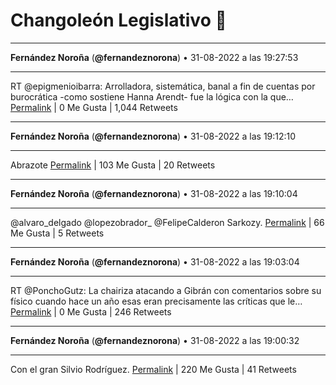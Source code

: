 # Changoleón Legislativo 🙈
*****
**Fernández Noroña** (**@fernandeznorona**) • 31-08-2022 a las 19:27:53
*****
RT @epigmenioibarra: Arrolladora, sistemática, banal a fin de cuentas por burocrática -como sostiene Hanna Arendt- fue la lógica con la que…
[Permalink](https://twitter.com/fernandeznorona/status/1565179609326444545) | 0 Me Gusta | 1,044 Retweets
*****
**Fernández Noroña** (**@fernandeznorona**) • 31-08-2022 a las 19:12:10
*****
Abrazote
[Permalink](https://twitter.com/fernandeznorona/status/1565175654114627585) | 103 Me Gusta | 20 Retweets
*****
**Fernández Noroña** (**@fernandeznorona**) • 31-08-2022 a las 19:10:04
*****
@alvaro_delgado @lopezobrador_ @FelipeCalderon Sarkozy.
[Permalink](https://twitter.com/fernandeznorona/status/1565175127536451584) | 66 Me Gusta | 5 Retweets
*****
**Fernández Noroña** (**@fernandeznorona**) • 31-08-2022 a las 19:03:04
*****
RT @PonchoGutz: La chairiza atacando a Gibrán con comentarios sobre su físico cuando hace un año esas eran precisamente las críticas que le…
[Permalink](https://twitter.com/fernandeznorona/status/1565173364947226624) | 0 Me Gusta | 246 Retweets
*****
**Fernández Noroña** (**@fernandeznorona**) • 31-08-2022 a las 19:00:32
*****
Con el gran Silvio Rodríguez.
[Permalink](https://twitter.com/fernandeznorona/status/1565172729250058240) | 220 Me Gusta | 41 Retweets